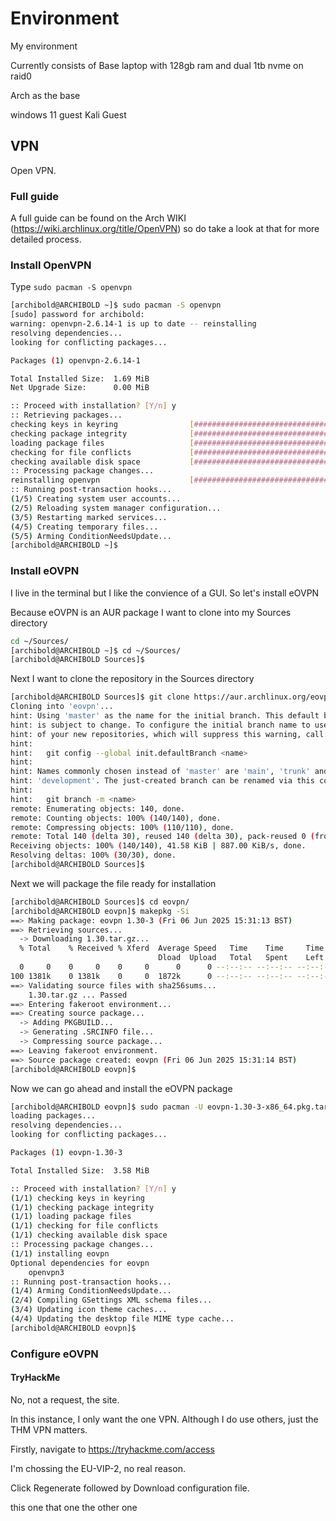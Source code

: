 # Environment
My environment


Currently consists of
Base laptop with 128gb ram and dual 1tb nvme on raid0

Arch as the base

windows 11 guest
Kali Guest
## VPN
Open VPN. 

### Full guide
A full guide can be found on the Arch WIKI (https://wiki.archlinux.org/title/OpenVPN) so do take a look at that for more detailed process.

### Install OpenVPN
Type `sudo pacman -S openvpn`

```sh
[archibold@ARCHIBOLD ~]$ sudo pacman -S openvpn
[sudo] password for archibold:
warning: openvpn-2.6.14-1 is up to date -- reinstalling
resolving dependencies...
looking for conflicting packages...

Packages (1) openvpn-2.6.14-1

Total Installed Size:  1.69 MiB
Net Upgrade Size:      0.00 MiB

:: Proceed with installation? [Y/n] y
:: Retrieving packages...
checking keys in keyring                [##############################] 100%
checking package integrity              [##############################] 100%
loading package files                   [##############################] 100%
checking for file conflicts             [##############################] 100%
checking available disk space           [##############################] 100%
:: Processing package changes...
reinstalling openvpn                    [##############################] 100%
:: Running post-transaction hooks...
(1/5) Creating system user accounts...
(2/5) Reloading system manager configuration...
(3/5) Restarting marked services...
(4/5) Creating temporary files...
(5/5) Arming ConditionNeedsUpdate...
[archibold@ARCHIBOLD ~]$
```

### Install eOVPN
I live in the terminal but I like the convience of a GUI. So let's install eOVPN

Because eOVPN is an AUR package I want to clone into my Sources directory
```sh
cd ~/Sources/
[archibold@ARCHIBOLD ~]$ cd ~/Sources/
[archibold@ARCHIBOLD Sources]$ 
```

Next I want to clone the repository in the Sources directory
```sh
[archibold@ARCHIBOLD Sources]$ git clone https://aur.archlinux.org/eovpn.git
Cloning into 'eovpn'...
hint: Using 'master' as the name for the initial branch. This default branch name
hint: is subject to change. To configure the initial branch name to use in all
hint: of your new repositories, which will suppress this warning, call:
hint:
hint: 	git config --global init.defaultBranch <name>
hint:
hint: Names commonly chosen instead of 'master' are 'main', 'trunk' and
hint: 'development'. The just-created branch can be renamed via this command:
hint:
hint: 	git branch -m <name>
remote: Enumerating objects: 140, done.
remote: Counting objects: 100% (140/140), done.
remote: Compressing objects: 100% (110/110), done.
remote: Total 140 (delta 30), reused 140 (delta 30), pack-reused 0 (from 0)
Receiving objects: 100% (140/140), 41.58 KiB | 887.00 KiB/s, done.
Resolving deltas: 100% (30/30), done.
[archibold@ARCHIBOLD Sources]$ 
```

Next we will package the file ready for installation
```sh
[archibold@ARCHIBOLD Sources]$ cd eovpn/
[archibold@ARCHIBOLD eovpn]$ makepkg -Si
==> Making package: eovpn 1.30-3 (Fri 06 Jun 2025 15:31:13 BST)
==> Retrieving sources...
  -> Downloading 1.30.tar.gz...
  % Total    % Received % Xferd  Average Speed   Time    Time     Time  Current
                                 Dload  Upload   Total   Spent    Left  Speed
  0     0    0     0    0     0      0      0 --:--:-- --:--:-- --:--:--     0
100 1381k    0 1381k    0     0  1872k      0 --:--:-- --:--:-- --:--:-- 1872k
==> Validating source files with sha256sums...
    1.30.tar.gz ... Passed
==> Entering fakeroot environment...
==> Creating source package...
  -> Adding PKGBUILD...
  -> Generating .SRCINFO file...
  -> Compressing source package...
==> Leaving fakeroot environment.
==> Source package created: eovpn (Fri 06 Jun 2025 15:31:14 BST)
[archibold@ARCHIBOLD eovpn]$ 
```

Now we can go ahead and install the eOVPN package

```sh
[archibold@ARCHIBOLD eovpn]$ sudo pacman -U eovpn-1.30-3-x86_64.pkg.tar.zst 
loading packages...
resolving dependencies...
looking for conflicting packages...

Packages (1) eovpn-1.30-3

Total Installed Size:  3.58 MiB

:: Proceed with installation? [Y/n] y
(1/1) checking keys in keyring                                                                [#######################################################] 100%
(1/1) checking package integrity                                                              [#######################################################] 100%
(1/1) loading package files                                                                   [#######################################################] 100%
(1/1) checking for file conflicts                                                             [#######################################################] 100%
(1/1) checking available disk space                                                           [#######################################################] 100%
:: Processing package changes...
(1/1) installing eovpn                                                                        [#######################################################] 100%
Optional dependencies for eovpn
    openvpn3
:: Running post-transaction hooks...
(1/4) Arming ConditionNeedsUpdate...
(2/4) Compiling GSettings XML schema files...
(3/4) Updating icon theme caches...
(4/4) Updating the desktop file MIME type cache...
[archibold@ARCHIBOLD eovpn]$
```
### Configure eOVPN
#### TryHackMe
No, not a request, the site.

In this instance, I only want the one VPN. Although I do use others, just the THM VPN matters.

Firstly, navigate to https://tryhackme.com/access

I'm chossing the EU-VIP-2, no real reason.

Click Regenerate followed by Download configuration file. 





this one
that one
the other one

